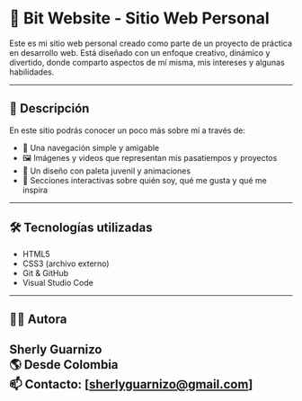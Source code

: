 # 🌟 Bit Website - Sitio Web Personal

Este es mi sitio web personal creado como parte de un proyecto de práctica en desarrollo web. Está diseñado con un enfoque creativo, dinámico y divertido, donde comparto aspectos de mí misma, mis intereses y algunas habilidades.

---

## 📌 Descripción

En este sitio podrás conocer un poco más sobre mí a través de:

- 🧭 Una navegación simple y amigable
- 🖼️ Imágenes y videos que representan mis pasatiempos y proyectos
- 🎨 Un diseño con paleta juvenil y animaciones
- 💬 Secciones interactivas sobre quién soy, qué me gusta y qué me inspira

---

## 🛠️ Tecnologías utilizadas

- HTML5
- CSS3 (archivo externo)
- Git & GitHub
- Visual Studio Code

---

## 👩‍💻 Autora

**Sherly Guarnizo**  
🌎 Desde Colombia  
📫 Contacto: [sherlyguarnizo@gmail.com]
---